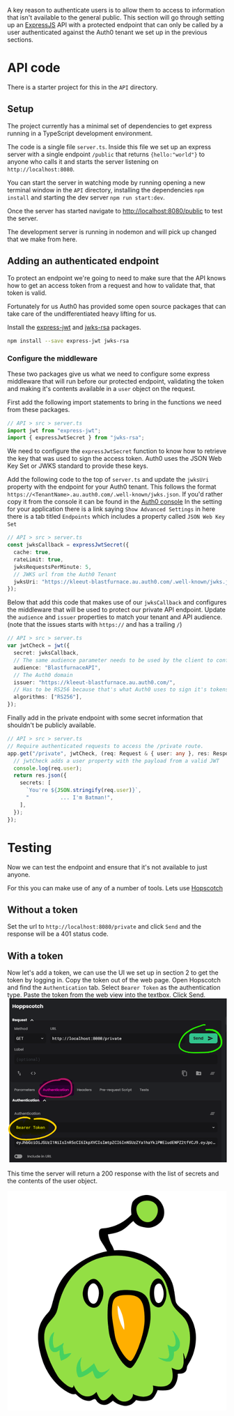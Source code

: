A key reason to authenticate users is to allow them to access to information that isn't available to the general public. This section will go through setting up an [ExpressJS](https://expressjs.com/) API with a protected endpoint that can only be called by a user authenticated against the Auth0 tenant we set up in the previous sections.

# API code

There is a starter project for this in the `API` directory.

## Setup

The project currently has a minimal set of dependencies to get express running in a TypeScript development environment.

The code is a single file `server.ts`. Inside this file we set up an express server with a single endpoint `/public` that returns `{hello:"world"}` to anyone who calls it and starts the server listening on `http://localhost:8080`.

You can start the server in watching mode by running opening a new terminal window in the `API` directory, installing the dependencies `npm install` and starting the dev server `npm run start:dev`.

Once the server has started navigate to [http://localhost:8080/public](http://localhost:8080/public) to test the server.

The development server is running in nodemon and will pick up changed that we make from here.

## Adding an authenticated endpoint

To protect an endpoint we're going to need to make sure that the API knows how to get an access token from a request and how to validate that, that token is valid.

Fortunately for us Auth0 has provided some open source packages that can take care of the undifferentiated heavy lifting for us.

Install the [express-jwt](https://github.com/auth0/express-jwt) and [jwks-rsa](https://github.com/auth0/express-jwt) packages.

```bash
npm install --save express-jwt jwks-rsa
```

### Configure the middleware

These two packages give us what we need to configure some express middleware that will run before our protected endpoint, validating the token and making it's contents available in a `user` object on the request.

First add the following import statements to bring in the functions we need from these packages.

```ts
// API > src > server.ts
import jwt from "express-jwt";
import { expressJwtSecret } from "jwks-rsa";
```

We need to configure the `expressJwtSecret` function to know how to retrieve the key that was used to sign the access token. Auth0 uses the JSON Web Key Set or JWKS standard to provide these keys.

Add the following code to the top of `server.ts` and update the `jwksUri` property with the endpoint for your Auth0 tenant. This follows the format `https://<TenantName>.au.auth0.com/.well-known/jwks.json`. If you'd rather copy it from the console it can be found in the [Auth0 console](https://manage.auth0.com) In the setting for your application there is a link saying `Show Advanced Settings` in here there is a tab titled `Endpoints` which includes a property called `JSON Web Key Set`

```ts
// API > src > server.ts
const jwksCallback = expressJwtSecret({
  cache: true,
  rateLimit: true,
  jwksRequestsPerMinute: 5,
  // JWKS url from the Auth0 Tenant
  jwksUri: "https://kleeut-blastfurnace.au.auth0.com/.well-known/jwks.json",
});
```

Below that add this code that makes use of our `jwksCallback` and configures the middleware that will be used to protect our private API endpoint. Update the `audience` and `issuer` properties to match your tenant and API audience. (note that the issues starts with `https://` and has a trailing `/`)

```ts
// API > src > server.ts
var jwtCheck = jwt({
  secret: jwksCallback,
  // The same audience parameter needs to be used by the client to configure their Auth0 SDK
  audience: "BlastfurnaceAPI",
  // The Auth0 domain
  issuer: "https://kleeut-blastfurnace.au.auth0.com/",
  // Has to be RS256 because that's what Auth0 uses to sign it's tokens. Allowing extras lowers security.
  algorithms: ["RS256"],
});
```

Finally add in the private endpoint with some secret information that shouldn't be publicly available.

```ts
// API > src > server.ts
// Require authenticated requests to access the /private route.
app.get("/private", jwtCheck, (req: Request & { user: any }, res: Response) => {
  // jwtCheck adds a user property with the payload from a valid JWT
  console.log(req.user);
  return res.json({
    secrets: [
      `You're ${JSON.stringify(req.user)}`,
      "          ... I'm Batman!",
    ],
  });
});
```

# Testing

Now we can test the endpoint and ensure that it's not available to just anyone.

For this you can make use of any of a number of tools. Lets use [Hopscotch](https://hoppscotch.io/)

## Without a token

Set the url to `http://localhost:8080/private` and click `Send` and the response will be a 401 status code.

## With a token

Now let's add a token, we can use the UI we set up in section 2 to get the token by logging in.
Copy the token out of the web page.
Open Hopscotch and find the `Authentication` tab.
Select `Bearer Token` as the authentication type.
Paste the token from the web view into the textbox.
Click Send.
![Hopscotch ui](images/Hopscotch.png)

This time the server will return a 200 response with the list of secrets and the contents of the user object.

![Party Parrot](images/parrot.gif)
